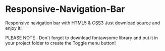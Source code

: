 # Responsive-Navigation-Bar
Responsive navigation bar with HTML5 &amp; CSS3
Just download source and enjoy it!

PLEASE NOTE : 
Don't forget to download fontawsome library and put it in your project folder to create the Toggle menu button!
